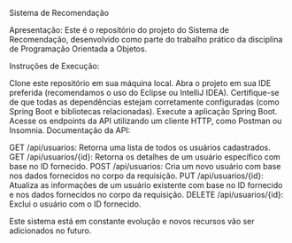 Sistema de Recomendação

Apresentação:
Este é o repositório do projeto do Sistema de Recomendação, desenvolvido como parte do trabalho prático da disciplina de Programação Orientada a Objetos.

Instruções de Execução:

Clone este repositório em sua máquina local.
Abra o projeto em sua IDE preferida (recomendamos o uso do Eclipse ou IntelliJ IDEA).
Certifique-se de que todas as dependências estejam corretamente configuradas (como Spring Boot e bibliotecas relacionadas).
Execute a aplicação Spring Boot.
Acesse os endpoints da API utilizando um cliente HTTP, como Postman ou Insomnia.
Documentação da API:

GET /api/usuarios: Retorna uma lista de todos os usuários cadastrados.
GET /api/usuarios/{id}: Retorna os detalhes de um usuário específico com base no ID fornecido.
POST /api/usuarios: Cria um novo usuário com base nos dados fornecidos no corpo da requisição.
PUT /api/usuarios/{id}: Atualiza as informações de um usuário existente com base no ID fornecido e nos dados fornecidos no corpo da requisição.
DELETE /api/usuarios/{id}: Exclui o usuário com o ID fornecido.

Este sistema está em constante evolução e novos recursos vão ser adicionados no futuro.
